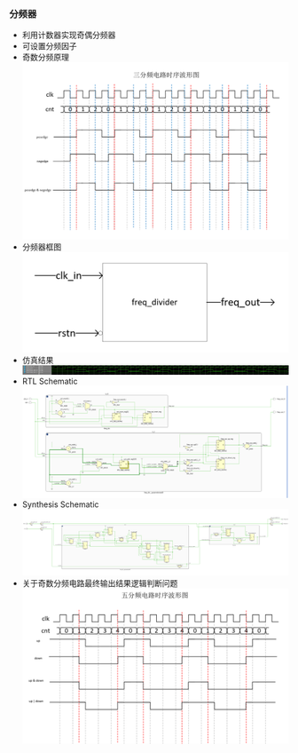 ### 分频器
* 利用计数器实现奇偶分频器
* 可设置分频因子
* 奇数分频原理
![](https://github.com/Spider-Viper/Digital-Lab/blob/main/sequential_circuit/counter/freq_divider/picture/%E4%B8%89%E5%88%86%E9%A2%91%E7%94%B5%E8%B7%AF%E6%97%B6%E5%BA%8F%E6%B3%A2%E5%BD%A2%E5%9B%BE.png)
* 分频器框图
![](https://github.com/Spider-Viper/Digital-Lab/blob/main/sequential_circuit/counter/freq_divider/picture/%E5%88%86%E9%A2%91%E7%94%B5%E8%B7%AF%E6%A1%86%E5%9B%BE.png)
* 仿真结果
![](https://github.com/Spider-Viper/Digital-Lab/blob/main/sequential_circuit/counter/freq_divider/picture/%E4%BB%BF%E7%9C%9F%E7%BB%93%E6%9E%9C.png)
* RTL Schematic
![](https://github.com/Spider-Viper/Digital-Lab/blob/main/sequential_circuit/counter/freq_divider/picture/RTL_Schematic.png)
* Synthesis Schematic
![](https://github.com/Spider-Viper/Digital-Lab/blob/main/sequential_circuit/counter/freq_divider/picture/Synthesis_Schematic.png)
* 关于奇数分频电路最终输出结果逻辑判断问题
![](https://github.com/Spider-Viper/Digital-Lab/blob/main/sequential_circuit/counter/freq_divider/picture/%E5%85%B3%E4%BA%8E%E5%A5%87%E6%95%B0%E5%88%86%E9%A2%91%E7%94%B5%E8%B7%AF%E6%9C%80%E7%BB%88%E8%BE%93%E5%87%BA%E7%BB%93%E6%9E%9C%E9%97%AE%E9%A2%98.png)
